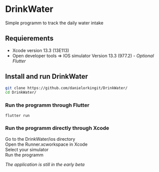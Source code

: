 # DrinkWater
Simple programm to track the daily water intake

## Requierements
 - Xcode version 13.3 (13E113)
 - Open developer tools => IOS simulator Version 13.3 (977.2)
 *- Optional Flutter*
 
## Install and run DrinkWater
```bash
git clone https://github.com/danielorkingit/DrinkWater/
cd DrinkWater/
```
### Run the programm through Flutter
```bash
flutter run
```
### Run the programm directly through Xcode
Go to the DrinkWater/ios directory <br />
Open the Runner.xcworkspace in Xcode <br />
Select your simulator <br />
Run the programm <br />

*The application is still in the early beta*
